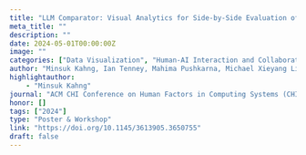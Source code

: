 ```yaml
---
title: "LLM Comparator: Visual Analytics for Side-by-Side Evaluation of Large Language Models"
meta_title: ""
description: ""
date: 2024-05-01T00:00:00Z
image: ""
categories: ["Data Visualization", "Human-AI Interaction and Collaboration"]
author: "Minsuk Kahng, Ian Tenney, Mahima Pushkarna, Michael Xieyang Liu, James Wexler, Emily Reif, Krystal Kallarackal, Minsuk Chang, Michael Terry, Lucas Dixon"
highlightauthor:
    - "Minsuk Kahng"
journal: "ACM CHI Conference on Human Factors in Computing Systems (CHI 2024)"
honor: []
tags: ["2024"]
type: "Poster & Workshop"
link: "https://doi.org/10.1145/3613905.3650755"
draft: false
---
```

